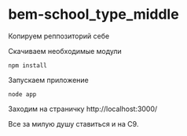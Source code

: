 bem-school_type_middle
======================

Копируем реппозиторий себе

Скачиваем необходимые модули
```
npm install
```

Запускаем приложение
```
node app
```

Заходим на страничку
http://localhost:3000/

Все за милую душу ставиться и на С9.